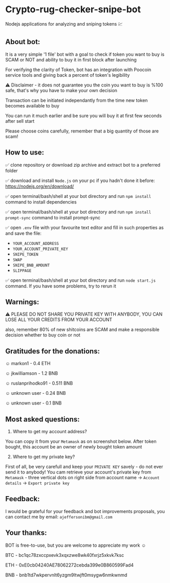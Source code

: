 # Crypto-rug-checker-snipe-bot
Nodejs applications for analyzing and sniping tokens :chart:


## About bot:

It is a very simple '1 file' bot with a goal to check if token you want to buy is SCAM or NOT and ability to buy it in first block after launching

For verifying the clarity of Token, bot has an integration with Poocoin service tools and giving back a percent of token's legibility

:warning: Disclaimer - it does not guarantee you the coin you want to buy is %100 safe, that's why you have to make your own decision 

Transaction can be initiated independantly from the time new token becomes available to buy

You can run it much earlier and be sure you will buy it at first few seconds after sell start

Please choose coins carefully, remember that a big quantity of those are scam!


## How to use:

:white_check_mark: clone repository or download zip archive and extract bot to a preferred folder

:white_check_mark: download and install `Node.js` on your pc if you hadn't done it before: https://nodejs.org/en/download/

:white_check_mark: open terminal/bash/shell at your bot directory and run `npm install` command to install dependencies

:white_check_mark: open terminal/bash/shell at your bot directory and run `npm install prompt-sync` command to install prompt-sync

:white_check_mark: open `.env` file with your favourite text editor and fill in such properties as and save the file:

* `YOUR_ACCOUNT_ADDRESS`
* `YOUR_ACCOUNT_PRIVATE_KEY`
* `SNIPE_TOKEN`
* `SWAP`
* `SNIPE_BNB_AMOUNT`
* `SLIPPAGE`

:white_check_mark: open terminal/bash/shell at your bot directory and run `node start.js` command.
If you have some problems, try to rerun it


## Warnings:

:warning:
PLEASE DO NOT SHARE YOU PRIVATE KEY WITH ANYBODY, YOU CAN LOSE ALL YOUR CREDITS FROM YOUR ACCOUNT

also, remember 80% of new shitcoins are SCAM and make a responsible decision whether to buy coin or not


## Gratitudes for the donations:
:relaxed: markon1 - 0.4 ETH

:relaxed: jkwilliamson - 1.2 BNB

:relaxed: ruslanprihodko91 - 0.511 BNB

:relaxed: unknown user - 0.24 BNB

:relaxed: unknown user - 0.1 BNB

## Most asked questions:
1. Where to get my account address?

You can copy it from your `Metamask` as on screenshot below. After token bought, this account be an owner of newly bought token amount

2. Where to get my private key?

First of all, be very carefull and keep your `PRIVATE KEY` savely - do not ever send it to anybody!
You cam retrieve your account's private key from `Metamask` - three vertical dots on right side from account name -> `Account details` -> `Export private key`

## Feedback:
I would be grateful for your feedback and bot improvements proposals, you can contact me by email:
`ajeffersonibm@gmail.com`

## Your thanks:
BOT is free-to-use, but you are welcome to appreciate my work :relaxed:

BTC - bc1qc78zxccpxevk3xqxzwe8wk40fxrjz5xkvk7ksc

ETH - 0xE0cb04240AE78062272cebda399e0B860599Fad4

BNB - bnb1td7wkpervnlt6yzgm9ltwjft0msygw6nmkwnmd
